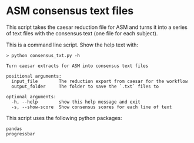 # ASM consensus text files
This script takes the caesar reduction file for ASM and turns it into a series of text files with the consensus text (one file for each subject).

This is a command line script.  Show the help text with:

```
> python consensus_txt.py -h

Turn caesar extracts for ASM into consensus text files

positional arguments:
  input_file        The reduction export from caesar for the workflow
  output_folder     The folder to save the `.txt` files to

optional arguments:
  -h, --help        show this help message and exit
  -s, --show-score  Show consensus scores for each line of text
```

This script uses the following python packages:
```
pandas
progressbar
```
